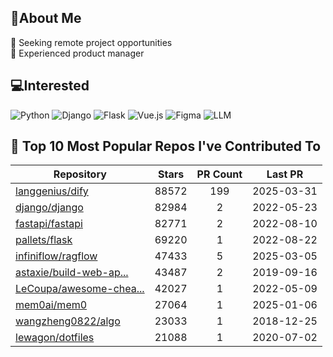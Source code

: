 ## 💫About Me 
👯 Seeking remote project opportunities   
🌱 Experienced product manager

## 💻Interested
![Python](https://img.shields.io/badge/python-3670A0?style=for-the-badge&logo=python&logoColor=ffdd54) ![Django](https://img.shields.io/badge/django-%23092E20.svg?style=for-the-badge&logo=django&logoColor=white) ![Flask](https://img.shields.io/badge/flask-%23000.svg?style=for-the-badge&logo=flask&logoColor=white) ![Vue.js](https://img.shields.io/badge/vuejs-%2335495e.svg?style=for-the-badge&logo=vuedotjs&logoColor=%234FC08D)  ![Figma](https://img.shields.io/badge/figma-%23F24E1E.svg?style=for-the-badge&logo=figma&logoColor=white) ![LLM](https://img.shields.io/badge/LLM-%23412991.svg?style=for-the-badge&logo=openai&logoColor=white)

## 🌟 Top 10 Most Popular Repos I've Contributed To

| Repository | Stars | PR Count | Last PR |
|-----|:---:|:---:|:---:|
| [langgenius/dify](https://github.com/langgenius/dify) | 88572 | 199 | 2025-03-31 |
| [django/django](https://github.com/django/django) | 82984 | 2 | 2022-05-23 |
| [fastapi/fastapi](https://github.com/fastapi/fastapi) | 82771 | 2 | 2022-08-10 |
| [pallets/flask](https://github.com/pallets/flask) | 69220 | 1 | 2022-08-22 |
| [infiniflow/ragflow](https://github.com/infiniflow/ragflow) | 47433 | 5 | 2025-03-05 |
| [astaxie/build-web-ap...](https://github.com/astaxie/build-web-application-with-golang) | 43487 | 2 | 2019-09-16 |
| [LeCoupa/awesome-chea...](https://github.com/LeCoupa/awesome-cheatsheets) | 42027 | 1 | 2022-05-09 |
| [mem0ai/mem0](https://github.com/mem0ai/mem0) | 27064 | 1 | 2025-01-06 |
| [wangzheng0822/algo](https://github.com/wangzheng0822/algo) | 23033 | 1 | 2018-12-25 |
| [lewagon/dotfiles](https://github.com/lewagon/dotfiles) | 21088 | 1 | 2020-07-02 |

